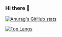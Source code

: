 ### Hi there 👋

<!--
**Meteor-Z/Meteor-Z** is a ✨ _special_ ✨ repository because its `README.md` (this file) appears on your GitHub profile.

Here are some ideas to get you started:

- 🔭 I’m currently working on ...
- 🌱 I’m currently learning ...
- 👯 I’m looking to collaborate on ...
- 🤔 I’m looking for help with ...
- 💬 Ask me about ...
- 📫 How to reach me: ...
- 😄 Pronouns: ...
- ⚡ Fun fact: ...
-->

[![Anurag's GitHub stats](https://github-readme-stats.vercel.app/api?username=meteor-z)](https://github.com/anuraghazra/github-readme-stats)

[![Top Langs](https://github-readme-stats.vercel.app/api/top-langs/?username=meteor-z&hide=javascript,html)](https://github.com/anuraghazra/github-readme-stats)
